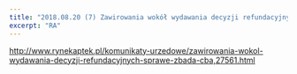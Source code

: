 ```yaml
---
title: "2018.08.20 (7) Zawirowania wokół wydawania decyzji refundacyjnych. Sprawę zbada CBA"
excerpt: "RA"
---
```

<http://www.rynekaptek.pl/komunikaty-urzedowe/zawirowania-wokol-wydawania-decyzji-refundacyjnych-sprawe-zbada-cba,27561.html>
